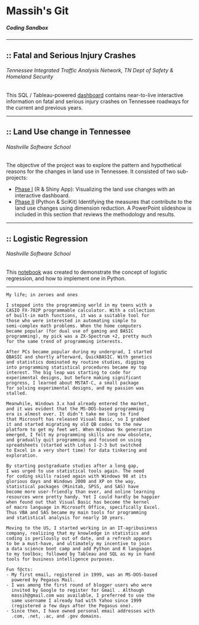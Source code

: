 # Massih's Git 
##### Coding Sandbox
------
## :: Fatal and Serious Injury Crashes
###### Tennessee Integrated Traffic Analysis Network, TN Dept of Safety & Homeland Security
This SQL / Tableau-powered [dashboard](https://www.tn.gov/content/tn/safety/stats/dashboards.html) contains near-to-live interactive information on fatal and serious injury crashes on Tennessee roadways for the current and previous years.

------
## :: Land Use change in Tennessee
###### Nashville Software School
The objective of the project was to explore the pattern and hypothetical reasons for the changes in land use in Tennessee.
It consisted of two sub-projects:
- [Phase I](https://github.com/mforootan/TN_Land_Use) (R & Shiny App): Visualizing the land use changes with an interactive dashboard.
- [Phase II](https://github.com/mforootan/NSS_Capstone) (Python & SciKit) Identifying the measures that contribute to the land use changes using dimension reduction. A PowerPoint slideshow is included in this section that reviews the methodology and results.

------
## :: Logistic Regression
###### Nashville Software School
This [notebook](https://github.com/mforootan/LogReg) was created to demonstrate the concept of logistic regression, and how to implement one in Python.

------ 

```
My life; in zeroes and ones

I stepped into the programming world in my teens with a 
CASIO FX-702P programmable calculator. With a collection 
of built-in math functions, it was a suitable tool for 
those who were interested in automating simple to 
semi-complex math problems. When the home computers 
became popular (for dual use of gaming and BASIC 
programming), my pick was a ZX-Spectrum +2, pretty much 
for the same trend of programming interests. 

After PCs became popular during my undergrad, I started 
QBASIC and shortly afterward, QuickBASIC. With genetics 
and statistics dominated my routine studies, digging 
into programming statistical procedures became my top
interest. The big leap was starting to code for 
experimental designs, but before making significant 
progress, I learned about MSTAT-C, a small package 
for solving experimental designs, and my passion was 
stalled.

Meanwhile, Windows 3.x had already entered the market, 
and it was evident that the MS-DOS-based programming 
era is almost over. It didn’t take me long to find 
that Microsoft has released Visual Basic, so I grabbed 
it and started migrating my old QB codes to the new 
platform to get my feet wet. When Windows 9x generation 
emerged, I felt my programming skills are now obsolete, 
and gradually quit programming and focused on using 
spreadsheets (started with Lotus 1-2-3 but switched 
to Excel in a very short time) for data tinkering and 
exploration.

By starting postgraduate studies after a long gap, 
I was urged to use statistical tools again. The need 
for coding skills raised again with Windows 98 at its 
glorious days and Windows 2000 and XP on the way, 
statistical packages (Minitab, SPSS, and SAS) have 
become more user-friendly than ever, and online learning 
resources were pretty handy. Yet I could hardly be happier 
when found out that Visual Basic has become the kernel 
of macro language in Microsoft Office, specifically Excel. 
Thus VBA and SAS became my main tools for programming 
and statistical analysis for nearly 10 years.

Moving to the US, I started working in an IT-agribusiness 
company, realizing that my knowledge in statistics and 
coding is perilously out of date, and a refresh appears 
to be a must-have, and ultimately my incentive to join 
a data science boot camp and add Python and R languages 
to my toolbox; followed by Tableau and SQL as my in hand 
tools for business intelligence purposes.

Fun f@cts: 
- My first email, registered in 1999, was an MS-DOS-based 
  powered by Pegasus Mail. 
- I was among the first round of blogger users who were 
  invited by Google to register for Gmail . Although 
  massih@gmail.com was available, I preferred to use the 
  same username I already had with Yahoo since 1999 
  (registered a few days after the Pegasus one). 
- Since then, I have owned personal email addresses with 
  .com, .net, .ac, and .gov domains.
```
